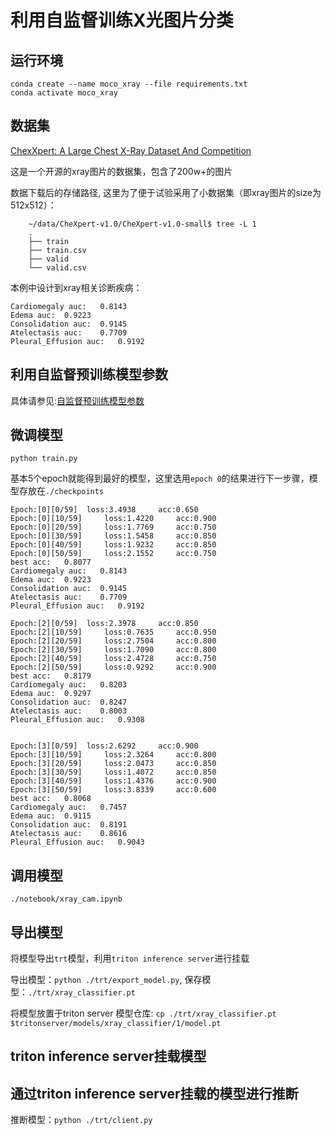 # 利用自监督训练X光图片分类

## 运行环境
```
conda create --name moco_xray --file requirements.txt
conda activate moco_xray
```

## 数据集

[ChexXpert: A Large Chest X-Ray Dataset And Competition](https://stanfordmlgroup.github.io/competitions/chexpert/)

这是一个开源的xray图片的数据集，包含了200w+的图片

数据下载后的存储路径, 这里为了便于试验采用了小数据集（即xray图片的size为512x512）：

```
    ~/data/CheXpert-v1.0/CheXpert-v1.0-small$ tree -L 1
    .
    ├── train
    ├── train.csv
    ├── valid
    └── valid.csv

```

本例中设计到xray相关诊断疾病：

```
Cardiomegaly auc:	0.8143
Edema auc:	0.9223
Consolidation auc:	0.9145
Atelectasis auc:	0.7709
Pleural_Effusion auc:	0.9192
```

## 利用自监督预训练模型参数

具体请参见:[自监督预训练模型参数]('./moco/readme.md')

## 微调模型

`python train.py`

基本5个epoch就能得到最好的模型，这里选用`epoch 0`的结果进行下一步骤，模型存放在`./checkpoints`
```
Epoch:[0][0/59]	 loss:3.4938 	 acc:0.650
Epoch:[0][10/59]	 loss:1.4220 	 acc:0.900
Epoch:[0][20/59]	 loss:1.7769 	 acc:0.750
Epoch:[0][30/59]	 loss:1.5458 	 acc:0.850
Epoch:[0][40/59]	 loss:1.9232 	 acc:0.850
Epoch:[0][50/59]	 loss:2.1552 	 acc:0.750
best acc:	0.8077
Cardiomegaly auc:	0.8143
Edema auc:	0.9223
Consolidation auc:	0.9145
Atelectasis auc:	0.7709
Pleural_Effusion auc:	0.9192

Epoch:[2][0/59]	 loss:2.3978 	 acc:0.850
Epoch:[2][10/59]	 loss:0.7635 	 acc:0.950
Epoch:[2][20/59]	 loss:2.7504 	 acc:0.800
Epoch:[2][30/59]	 loss:1.7090 	 acc:0.800
Epoch:[2][40/59]	 loss:2.4728 	 acc:0.750
Epoch:[2][50/59]	 loss:0.9292 	 acc:0.900
best acc:	0.8179
Cardiomegaly auc:	0.8203
Edema auc:	0.9297
Consolidation auc:	0.8247
Atelectasis auc:	0.8003
Pleural_Effusion auc:	0.9308


Epoch:[3][0/59]	 loss:2.6292 	 acc:0.900
Epoch:[3][10/59]	 loss:2.3264 	 acc:0.800
Epoch:[3][20/59]	 loss:2.0473 	 acc:0.850
Epoch:[3][30/59]	 loss:1.4072 	 acc:0.850
Epoch:[3][40/59]	 loss:1.4376 	 acc:0.900
Epoch:[3][50/59]	 loss:3.8339 	 acc:0.600
best acc:	0.8068
Cardiomegaly auc:	0.7457
Edema auc:	0.9115
Consolidation auc:	0.8191
Atelectasis auc:	0.8616
Pleural_Effusion auc:	0.9043
```

## 调用模型

`./notebook/xray_cam.ipynb`

## 导出模型

将模型导出`trt`模型，利用`triton inference server`进行挂载

导出模型：`python ./trt/export_model.py`, 保存模型：`./trt/xray_classifier.pt`

将模型放置于triton server 模型仓库: `cp ./trt/xray_classifier.pt $tritonserver/models/xray_classifier/1/model.pt`

## triton inference server挂载模型

## 通过triton inference server挂载的模型进行推断

推断模型：`python ./trt/client.py`





